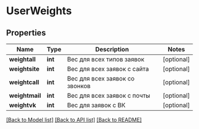 # UserWeights

## Properties
Name | Type | Description | Notes
------------ | ------------- | ------------- | -------------
**weightall** | **int** | Вес для всех типов заявок | [optional] 
**weightsite** | **int** | Вес для всех заявок с сайта | [optional] 
**weightcall** | **int** | Вес для всех заявок со звонков | [optional] 
**weightmail** | **int** | Вес для всех заявок с почты | [optional] 
**weightvk** | **int** | Вес для заявок с ВК | [optional] 

[[Back to Model list]](../README.md#documentation-for-models) [[Back to API list]](../README.md#documentation-for-api-endpoints) [[Back to README]](../README.md)



